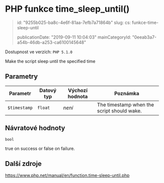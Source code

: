 PHP funkce time_sleep_until()
=============================

> id: "9255b025-ba8c-4e6f-81aa-7efb7a71864b"
> slug:
> 	cs: funkce-time-sleep-until
>
> publicationDate: "2019-09-11 10:04:03"
> mainCategoryId: "0eeab3a7-a54b-46db-a253-ca6100145648"

Dostupnost ve verzích: `PHP 5.1.0`

Make the script sleep until the specified time


Parametry
--------------

| Parametr | Datový typ | Výchozí hodnota | Poznámka |
|-----|-----|-----|-----|
| `$timestamp` | `float` | *není* | The timestamp when the script should wake. |


Návratové hodnoty
----------------

`bool`

true on success or false on failure.

Další zdroje
------------

https://www.php.net/manual/en/function.time-sleep-until.php
